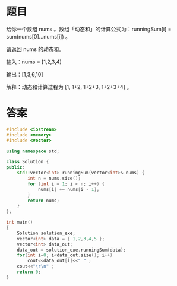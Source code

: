 # 题目
给你一个数组 nums 。数组「动态和」的计算公式为：runningSum[i] = sum(nums[0]…nums[i]) 。

请返回 nums 的动态和。

输入：nums = [1,2,3,4]

输出：[1,3,6,10]

解释：动态和计算过程为 [1, 1+2, 1+2+3, 1+2+3+4] 。



# 答案

``` cpp
#include <iostream>
#include <memory>
#include <vector>

using namespace std;

class Solution {
public:
    std::vector<int> runningSum(vector<int>& nums) {
        int n = nums.size();
        for (int i = 1; i < n; i++) {
            nums[i] += nums[i - 1];
        }
        return nums;
    }
};

int main()
{
    Solution solution_exe;
    vector<int> data = { 1,2,3,4,5 };
    vector<int> data_out;
    data_out = solution_exe.runningSum(data);
    for(int i=0; i<data_out.size(); i++)
        cout<<data_out[i]<<" " ;
    cout<<"\r\n" ;
    return 0;
}
``````
